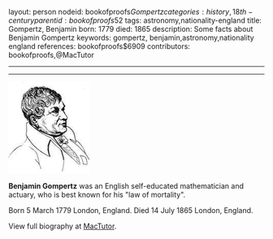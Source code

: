 layout: person
nodeid: bookofproofs$Gompertz
categories: history,18th-century
parentid: bookofproofs$52
tags: astronomy,nationality-england
title: Gompertz, Benjamin
born: 1779
died: 1865
description: Some facts about Benjamin Gompertz
keywords: gompertz, benjamin,astronomy,nationality england
references: bookofproofs$6909
contributors: bookofproofs,@MacTutor

---


---

![Gompertz.jpg](https://github.com/bookofproofs/bookofproofs.github.io/blob/main/_sources/_assets/images/portraits/Gompertz.jpg?raw=true)

**Benjamin Gompertz**  was an English self-educated mathematician and actuary, who is best known for his "law of mortality".

Born 5 March 1779 London, England. Died 14 July 1865 London, England.


View full biography at [MacTutor](https://mathshistory.st-andrews.ac.uk/Biographies/Gompertz/).